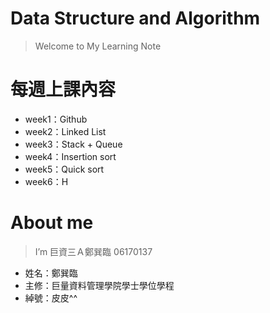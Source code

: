 # Data Structure and Algorithm
> Welcome to My Learning Note 

# 每週上課內容
* week1：Github
* week2：Linked List
* week3：Stack + Queue
* week4：Insertion sort
* week5：Quick sort
* week6：H

# About me
> I’m 巨資三Ａ鄭巽臨 06170137
* 姓名：鄭巽臨
* 主修：巨量資料管理學院學士學位學程
* 綽號：皮皮^^
